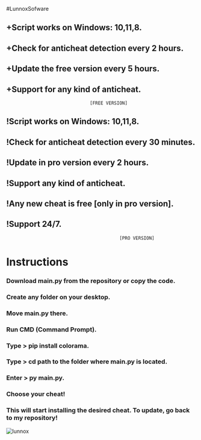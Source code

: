 #LunnoxSofware



## +Script works on Windows: 10,11,8.
## +Check for anticheat detection every 2 hours.
## +Update the free version every 5 hours.
## +Support for any kind of anticheat.
                                    
                                   [FREE VERSION]



## !Script works on Windows: 10,11,8.
## !Check for anticheat detection every 30 minutes.
## !Update in pro version every 2 hours. 
## !Support any kind of anticheat.
## !Any new cheat is free [only in pro version].
## !Support 24/7.
                                              [PRO VERSION]



# Instructions

### Download main.py from the repository or copy the code.
### Create any folder on your desktop.
### Move main.py there.
### Run CMD (Command Prompt).
### Type > pip install colorama.
### Type > cd path to the folder where main.py is located.
### Enter > py main.py.
### Choose your cheat!
### This will start installing the desired cheat. To update, go back to my repository!

![lunnox](https://github.com/user-attachments/assets/13fb5b29-74ab-4ac9-9017-b4b0d7c4191e)





